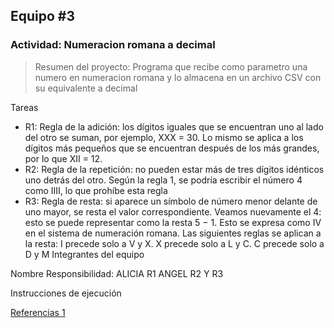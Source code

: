 ## Equipo #3
### Actividad: Numeracion romana a decimal
> Resumen del proyecto: Programa que recibe como parametro una numero en numeracion romana y lo almacena en un archivo CSV con su equivalente a decimal

Tareas
- R1: Regla de la adición: los dígitos iguales que se encuentran uno al lado del otro se suman, por ejemplo, XXX = 30. 
Lo mismo se aplica a los dígitos más pequeños que se encuentran después de los más grandes, por lo que XII = 12.
- R2: Regla de la repetición: no pueden estar más de tres dígitos idénticos uno detrás del otro. 
Según la regla 1, se podría escribir el número 4 como IIII, lo que prohíbe esta regla
- R3: Regla de resta: si aparece un símbolo de número menor delante de uno mayor, se resta el valor correspondiente. 
Veamos nuevamente el 4: esto se puede representar como la resta 5 − 1.
Esto se expresa como IV en el sistema de numeración romana. 
Las siguientes reglas se aplican a la resta:
I precede solo a V y X.
X precede solo a L y C.
C precede solo a D y M
Integrantes del equipo

Nombre	Responsibilidad:
ALICIA R1
ANGEL	R2 Y R3

Instrucciones de ejecución



[Referencias 1](https://es.wikipedia.org/wiki/Numeraci%C3%B3n_romana#:~:text=La%20numeraci%C3%B3n%20romana%20es%20un,s%C3%ADmbolos%20para%20representar%20ciertos%20valores.)
